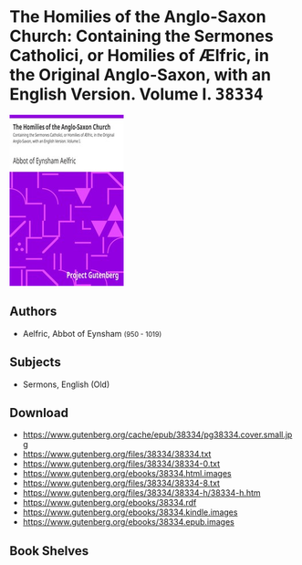 # The Homilies of the Anglo-Saxon Church: Containing the Sermones Catholici, or Homilies of Ælfric, in the Original Anglo-Saxon, with an English Version. Volume I. <kbd>38334</kbd>

![](./cover.medium.jpg "")

## Authors


 - Aelfric, Abbot of Eynsham <small>(950 - 1019)</small>

## Subjects


 - Sermons, English (Old)

## Download


 - https://www.gutenberg.org/cache/epub/38334/pg38334.cover.small.jpg
 - https://www.gutenberg.org/files/38334/38334.txt
 - https://www.gutenberg.org/files/38334/38334-0.txt
 - https://www.gutenberg.org/ebooks/38334.html.images
 - https://www.gutenberg.org/files/38334/38334-8.txt
 - https://www.gutenberg.org/files/38334/38334-h/38334-h.htm
 - https://www.gutenberg.org/ebooks/38334.rdf
 - https://www.gutenberg.org/ebooks/38334.kindle.images
 - https://www.gutenberg.org/ebooks/38334.epub.images

## Book Shelves


